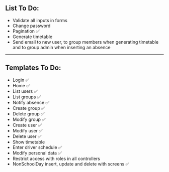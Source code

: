 ## List To Do:

- Validate all inputs in forms
- Change password
- Pagination :white_check_mark:
- Generate timetable
- Send email to new user, to group members when generating timetable and to group admin when inserting an absence 
___
## Templates To Do:

- Login :white_check_mark:
- Home :white_check_mark:
- List users :white_check_mark:
- List groups :white_check_mark:
- Notify absence :white_check_mark:
- Create group :white_check_mark:
- Delete group :white_check_mark:
- Modify group :white_check_mark:
- Create user :white_check_mark:
- Modify user :white_check_mark:
- Delete user :white_check_mark:
- Show timetable
- Enter driver schedule :white_check_mark:
- Modify personal data :white_check_mark:
- Restrict access with roles in all controllers
- NonSchoolDay insert, update and delete with screens :white_check_mark: